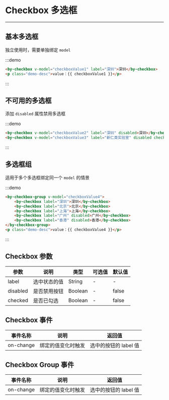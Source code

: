 # Checkbox 多选框
-----

## 基本多选框

独立使用时，需要单独绑定 `model`

:::demo
```html
<by-checkbox v-model="checkboxValue1" label="深圳">深圳</by-checkbox>
<p class="demo-desc">value：{{ checkboxValue1 }}</p>
```
:::


## 不可用的多选框

添加 `disabled` 属性禁用多选框

:::demo
```html
<by-checkbox v-model="checkboxValue2" label="深圳" disabled>深圳</by-checkbox>
<by-checkbox v-model="checkboxValue3" label="新仁类实验室" disabled checked>新仁类实验室</by-checkbox>
```
:::



## 多选框组

适用于多个多选框绑定同一个 `model` 的情景

:::demo
```html
<by-checkbox-group v-model="checkboxValue4">
    <by-checkbox label="深圳">深圳</by-checkbox>
    <by-checkbox label="北京">北京</by-checkbox>
    <by-checkbox label="上海">上海</by-checkbox>
    <by-checkbox label="广州" disabled>广州</by-checkbox>
    <by-checkbox label="香港" disabled>香港</by-checkbox>
</by-checkbox-group>
<p class="demo-desc">value：{{ checkboxValue4 }}</p>
```
:::


## Checkbox 参数

| 参数      | 说明          | 类型      | 可选值                           | 默认值  |
|---------- |-------------- |---------- |--------------------------------  |-------- |
| label | 选中状态的值 | String | - | - |
| disabled | 是否禁用按钮 | Boolean | - | false |
| checked | 是否已勾选 | Boolean | - | false |

## Checkbox 事件

| 事件名称      | 说明          | 返回值  |
|---------- |-------------- |---------- |
| on-change | 绑定的值变化时触发 | 选中的按钮的 label 值 |

## Checkbox Group 事件

| 事件名称      | 说明          | 返回值  |
|---------- |-------------- |---------- |
| on-change | 绑定的值变化时触发 | 选中的按钮的 label 值 |

<script lang="ts">
 import { Vue, Component } from "vue-property-decorator";

 @Component
 export default class MyComponent extends Vue {

     checkboxValue1 = true;

     checkboxValue2 = false;

     checkboxValue3 = true;

     checkboxValue4 = ['上海'];

 }
</script>
